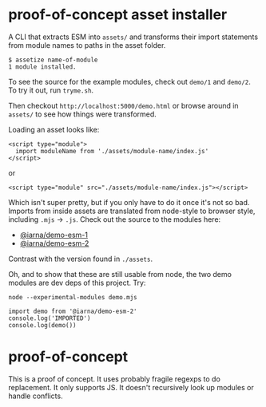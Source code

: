 # proof-of-concept asset installer

A CLI that extracts ESM into `assets/` and transforms their import
statements from module names to paths in the asset folder.

```
$ assetize name-of-module
1 module installed.
```

To see the source for the example modules, check out `demo/1` and `demo/2`. 
To try it out, run `tryme.sh`.

Then checkout `http://localhost:5000/demo.html` or browse around in `assets/` to see
how things were transformed.

Loading an asset looks like:

```
<script type="module">
  import moduleName from './assets/module-name/index.js'
</script>
```

or

```
<script type="module" src="./assets/module-name/index.js"></script>
```

Which isn't super pretty, but if you only have to do it once it's not so
bad.  Imports from inside assets are translated from node-style to browser
style, including `.mjs` → `.js`.  Check out the source to the modules here:

* [@iarna/demo-esm-1](demo/1)
* [@iarna/demo-esm-2](demo/2)

Contrast with the version found in `./assets`.

Oh, and to show that these are still usable from node, the two demo modules
are dev deps of this project. Try:

```
node --experimental-modules demo.mjs
```

```
import demo from '@iarna/demo-esm-2'
console.log('IMPORTED')
console.log(demo())
```

# proof-of-concept

This is a proof of concept.  It uses probably fragile regexps to do
replacement.  It only supports JS.  It doesn't recursively look up modules
or handle conflicts.
